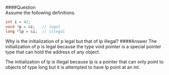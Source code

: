 ####Question  
Assume the following definitions.  
```cpp
int i = 42;
void *p = &i;   // legal
long *lp = &i;  // illegal
```
Why is the initialization of p legal but that of lp illegal?
####Answer
The initialization of p is legal because the type void pointer is a special pointer type that can hold the address of any object.  

The initialization of lp is illegal because lp is a pointer that can only point to objects of type long but it is attempted to have lp point at an int.  
